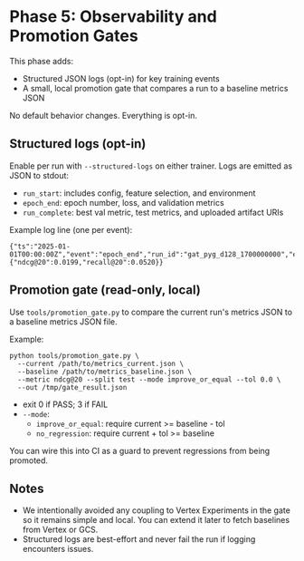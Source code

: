 # Phase 5: Observability and Promotion Gates

This phase adds:
- Structured JSON logs (opt-in) for key training events
- A small, local promotion gate that compares a run to a baseline metrics JSON

No default behavior changes. Everything is opt-in.

## Structured logs (opt-in)

Enable per run with `--structured-logs` on either trainer. Logs are emitted as JSON to stdout:

- `run_start`: includes config, feature selection, and environment
- `epoch_end`: epoch number, loss, and validation metrics
- `run_complete`: best val metric, test metrics, and uploaded artifact URIs

Example log line (one per event):

```
{"ts":"2025-01-01T00:00:00Z","event":"epoch_end","run_id":"gat_pyg_d128_1700000000","epoch":5,"loss":0.1234,"val":{"ndcg@20":0.0199,"recall@20":0.0520}}
```

## Promotion gate (read-only, local)

Use `tools/promotion_gate.py` to compare the current run's metrics JSON to a baseline metrics JSON file.

Example:

```
python tools/promotion_gate.py \
  --current /path/to/metrics_current.json \
  --baseline /path/to/metrics_baseline.json \
  --metric ndcg@20 --split test --mode improve_or_equal --tol 0.0 \
  --out /tmp/gate_result.json
```

- exit 0 if PASS; 3 if FAIL
- `--mode`:
  - `improve_or_equal`: require current >= baseline - tol
  - `no_regression`: require current + tol >= baseline

You can wire this into CI as a guard to prevent regressions from being promoted.

## Notes
- We intentionally avoided any coupling to Vertex Experiments in the gate so it remains simple and local. You can extend it later to fetch baselines from Vertex or GCS.
- Structured logs are best-effort and never fail the run if logging encounters issues.

